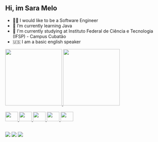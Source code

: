 ## Hi, im Sara Melo
- 👩‍💻 I would like to be a Software Engineer
- 🎒 I’m currently learning Java
- 🏬 I'm currently studying at Instituto Federal de Ciência e Tecnologia (IFSP) - Campus Cubatão
- 🇺🇸 I am a basic english speaker 
<div>
  <a href="https://github.com/sss-sara">
    <img height="180cm" src="https://github-readme-stats.vercel.app/api?username=sss-sara&show_icons=true&theme=dark"/>
    <img height="180cm" src="https://github-readme-stats.vercel.app/api/top-langs/?username=sss-sara&size_weight=0.5&count_weight=0.5&theme=dark&size_weight=0.5&count_weight=0.5"/>
</div>
<div><br>
 <img height="30" width="40" src="https://cdn.jsdelivr.net/gh/devicons/devicon/icons/html5/html5-original.svg" />
  <img height="30" width="40" src="https://cdn.jsdelivr.net/gh/devicons/devicon/icons/csharp/csharp-line.svg" />
 <img height="30" width="40" src="https://cdn.jsdelivr.net/gh/devicons/devicon/icons/css3/css3-original.svg" />
  <img height="30" width="40" src="https://cdn.jsdelivr.net/gh/devicons/devicon/icons/javascript/javascript-original.svg" />
  <img height="30" width="40" src="https://cdn.jsdelivr.net/gh/devicons/devicon/icons/java/java-original.svg" />
</div>
<br>

<div> 

  <a href="https://www.instagram.com/saramelo74" target="_blank"><img src="https://img.shields.io/badge/-Instagram-%23E4405F?style=for-the-badge&logo=instagram&logoColor=white" target="_blank"></a>
  <a href = "mailto:sassacmelosouza@gmail.com"><img src="https://img.shields.io/badge/-Gmail-%23333?style=for-the-badge&logo=gmail&logoColor=white" target="_blank"></a>
  <a href="linkedin.com/in/sara-melo-a58963281" target="_blank"><img src="https://img.shields.io/badge/-LinkedIn-%230077B5?style=for-the-badge&logo=linkedin&logoColor=white" target="_blank"></a> 
  
</div>
